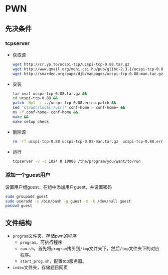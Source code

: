 # PWN

## 先决条件

### tcpserver

- 获取源

  ```bash
  wget http://cr.yp.to/ucspi-tcp/ucspi-tcp-0.88.tar.gz
  wget http://www.qmail.org/moni.csi.hu/pub/glibc-2.3.1/ucspi-tcp-0.88.errno.patch
  wget http://smarden.org/pape/djb/manpages/ucspi-tcp-0.88-man.tar.gz
  ```

- 安装

  ```bash
  tar xvzf ucspi-tcp-0.88.tar.gz &&
  cd ucspi-tcp-0.88 &&
  patch -Np1 -i ../ucspi-tcp-0.88.errno.patch &&
  sed 's|/usr/local|/usr|' conf-home > conf-home~ &&
  mv -f conf-home~ conf-home &&
  make &&
  make setup check
  ```

- 删除源

  ```bash
  rm -rf ucspi-tcp-0.88 ucspi-tcp-0.88-man.tar.gz  ucspi-tcp-0.88.errno.patch  ucspi-tcp-0.88.tar.gz
  ```

- 运行

  ```bash
  tcpserver -v -c 1024 0 10000 /the/program/you/want/to/run
  ```



### 添加一个guest用户

设置用户组guest，在组中添加用户guest，并设置密码

```bash
sudo groupadd guest
sudo useradd -s /bin/bash -g guest -m -k /dev/null guest
passwd guest
```



## 文件结构

- `program`文件夹，存储pwn的程序
  - `program`，可执行程序
  - `run.sh`，首先将`program`拷贝到`/tmp`文件夹下，然后`/tmp`文件夹下的对应程序。
  - `start_prog.sh`，配置tcp服务器。
- `index`文件夹，存储题目网页

